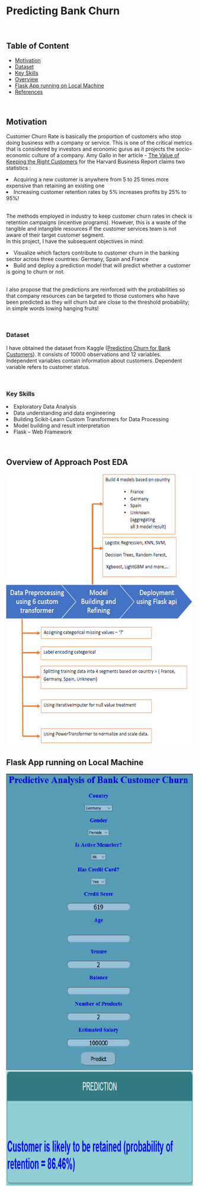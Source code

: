 # Predicting Bank Churn

<br>
<h2> Table of Content </h2>

<ul>
  <li><a href='#motivation'>Motivation</a></li>
  <li><a href='#dataset'>Dataset</a></li>
  <li><a href='#skill'>Key Skills</a></li>
  <li><a href='#overview'>Overview</a></li>
  <li><a href='#flask'>Flask App running on Local Machine</a></li>
  <li><a href='#references'>References</a></li>
  
</ul> 
<br>

<h2 id = 'motivation'> Motivation </h2>
<p>
  Customer Churn Rate is basically the proportion of customers who stop doing business with a company or service. This is one of the critical metrics that is considered by investors and economic gurus as it projects the socio-economic culture of a company. Amy Gallo in her article - <a href= 'https://hbr.org/2014/10/the-value-of-keeping-the-right-customers'>The Value of Keeping the Right Customers</a> for the Harvard Business Report claims two statistics :
  <br>
    <li>Acquiring a new customer is anywhere from 5 to 25 times more expensive than retaining an existing one</li>
    <li>Increasing customer retention rates by 5% increases profits by 25% to 95%!</li>
  <br>
  
  The methods employed in industry to keep customer churn rates in check is retention campaigns (incentive programs). However, this is a waste of the tangible and intangible resources if the customer services team is not aware of their target customer segment.<br>
  In this project, I have the subsequent objectives in mind:
    <li>Visualize which factors contribute to customer churn in the banking sector across three countries: Germany, Spain and France</li>
    <li>Build and deploy a prediction model that will predict whether a customer is going to churn or not.</li>
  
  <br>
  I also propose that the predictions are reinforced with the probabilities so that company resources can be targeted to those customers who have been predicted as they will churn but are close to the threshold probability; in simple words lowing hanging fruits!
  
</p>


<br>


<h3 id = 'dataset'>Dataset</h2>
<p>
  I have obtained the dataset from Kaggle (<a href= 'https://www.kaggle.com/adammaus/predicting-churn-for-bank-customers?select=Churn_Modelling.csv'>Predicting Churn for Bank Customers</a>). It consists of 10000 observations and 12 variables. Independent variables contain information about customers. Dependent variable refers to customer status.
</p>

<br>

<h3 id = 'skill'>Key Skills</h2>
<p>
  <li>Exploratory Data Analysis</li>
  <li>Data understanding and data engineering</li>
  <li>Building Scikit-Learn Custom Transformers for Data Processing</li>
  <li>Model building and result interpretation</li>
  <li>Flask – Web Framework</li>
  
</p>

<br>


<h2 id = 'overview'> Overview of Approach Post EDA </h2>
<p>

<p>
    <img src="Images/Overview.PNG" width=550, height=736>
 
</p>  


<h2 id = 'flask'> Flask App running on Local Machine </h2>
<p>

<p>
    <img src="Images/flask1.PNG" width=550, height=800>
    <img src="Images/flask2.PNG" width=1040, height=308>
 
</p>  


